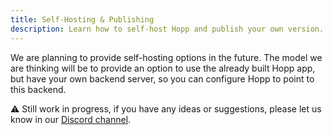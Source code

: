 ```yaml
---
title: Self-Hosting & Publishing
description: Learn how to self-host Hopp and publish your own version.
---
```


We are planning to provide self-hosting options in the future. The model we are thinking will be to provide an option to use the already built Hopp app, but have your own backend server, so you can configure Hopp to point to this backend.

⚠️ Still work in progress, if you have any ideas or suggestions, please let us know in our [Discord channel](https://discord.gg/TKRpS3aMn9).
